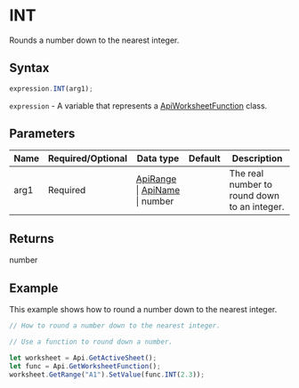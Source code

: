 # INT

Rounds a number down to the nearest integer.

## Syntax

```javascript
expression.INT(arg1);
```

`expression` - A variable that represents a [ApiWorksheetFunction](../ApiWorksheetFunction.md) class.

## Parameters

| **Name** | **Required/Optional** | **Data type** | **Default** | **Description** |
| ------------- | ------------- | ------------- | ------------- | ------------- |
| arg1 | Required | [ApiRange](../../ApiRange/ApiRange.md) \| [ApiName](../../ApiName/ApiName.md) \| number |  | The real number to round down to an integer. |

## Returns

number

## Example

This example shows how to round a number down to the nearest integer.

```javascript editor-xlsx
// How to round a number down to the nearest integer.

// Use a function to round down a number.

let worksheet = Api.GetActiveSheet();
let func = Api.GetWorksheetFunction();
worksheet.GetRange("A1").SetValue(func.INT(2.3));
```
